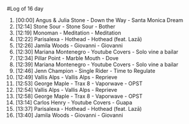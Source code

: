 #Log of 16 day

1. [00:00] Angus & Julia Stone - Down the Way - Santa Monica Dream
1. [12:14] Stone Sour - Stone Sour - Bother
1. [12:19] Monoman - Meditation - Meditation
1. [12:22] Parisalexa - Hothead - Hothead (feat. Lazā)
1. [12:26] Jamila Woods - Giovanni - Giovanni
1. [12:30] Mariana Montenegro - Youtube Covers - Solo vine a bailar
1. [12:34] Pillar Point - Marble Mouth - Dove
1. [12:39] Mariana Montenegro - Youtube Covers - Solo vine a bailar
1. [12:46] Jenn Champion - Single Rider - Time to Regulate
1. [12:49] Vallis Alps - Vallis Alps - Reprieve
1. [12:53] George Maple - Trax 8 - Vaporwave - OPST
1. [12:54] Vallis Alps - Vallis Alps - Reprieve
1. [12:58] George Maple - Trax 8 - Vaporwave - OPST
1. [13:14] Carlos Henry - Youtube Covers - Guapa
1. [13:37] Parisalexa - Hothead - Hothead (feat. Lazā)
1. [13:40] Jamila Woods - Giovanni - Giovanni
